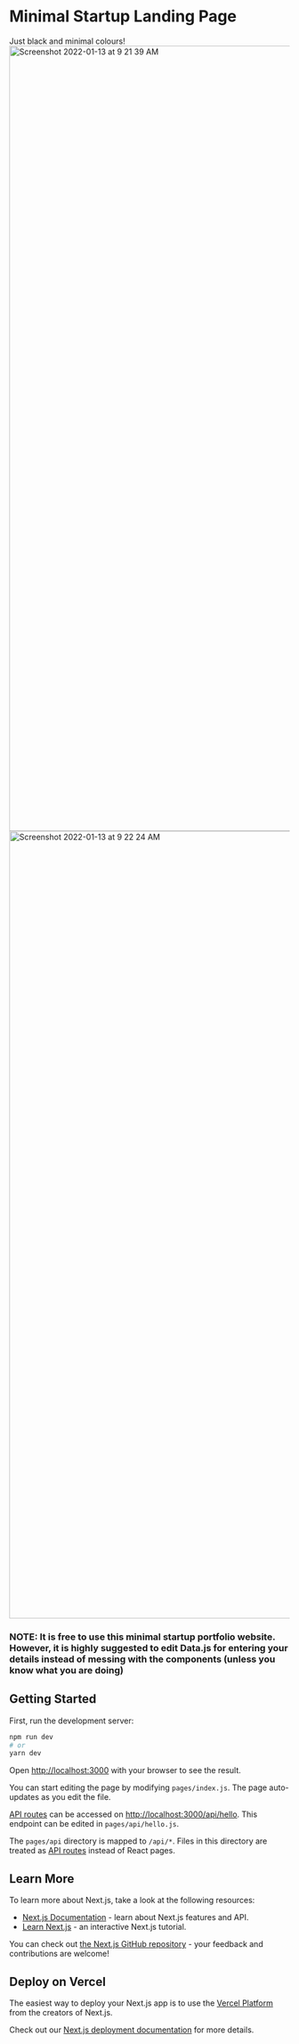 # Minimal Startup Landing Page
Just black and minimal colours!
<img width="1410" alt="Screenshot 2022-01-13 at 9 21 39 AM" src="https://user-images.githubusercontent.com/40330352/149263015-3ec06b20-6bfc-4d26-a9ae-778d2342f1c3.png">
<img width="1414" alt="Screenshot 2022-01-13 at 9 22 24 AM" src="https://user-images.githubusercontent.com/40330352/149263025-ae7f4933-91f3-4c0d-a5db-82e22be95228.png">



### NOTE: It is free to use this minimal startup portfolio website. However, it is highly suggested to edit Data.js for entering your details instead of messing with the components (unless you know what you are doing)
## Getting Started

First, run the development server:

```bash
npm run dev
# or
yarn dev
```

Open [http://localhost:3000](http://localhost:3000) with your browser to see the result.

You can start editing the page by modifying `pages/index.js`. The page auto-updates as you edit the file.

[API routes](https://nextjs.org/docs/api-routes/introduction) can be accessed on [http://localhost:3000/api/hello](http://localhost:3000/api/hello). This endpoint can be edited in `pages/api/hello.js`.

The `pages/api` directory is mapped to `/api/*`. Files in this directory are treated as [API routes](https://nextjs.org/docs/api-routes/introduction) instead of React pages.

## Learn More

To learn more about Next.js, take a look at the following resources:

- [Next.js Documentation](https://nextjs.org/docs) - learn about Next.js features and API.
- [Learn Next.js](https://nextjs.org/learn) - an interactive Next.js tutorial.

You can check out [the Next.js GitHub repository](https://github.com/vercel/next.js/) - your feedback and contributions are welcome!

## Deploy on Vercel

The easiest way to deploy your Next.js app is to use the [Vercel Platform](https://vercel.com/new?utm_medium=default-template&filter=next.js&utm_source=create-next-app&utm_campaign=create-next-app-readme) from the creators of Next.js.

Check out our [Next.js deployment documentation](https://nextjs.org/docs/deployment) for more details.
